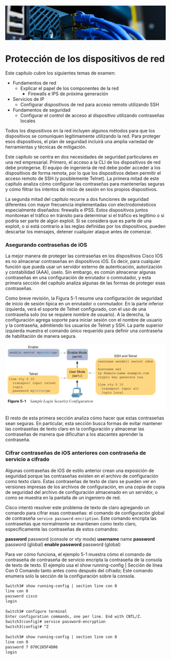 ![](img/switch-1.png)

# Protección de los  dispositivos de red

Este capítulo cubre los siguientes temas de examen:
- Fundamentos de red
	- Explicar el papel de los componentes de la red
		- Firewalls e IPS de próxima generación
- Servicios de IP
	- Configurar dispositivos de red para acceso remoto utilizando SSH
- Fundamentos de seguridad
	- Configurar el control de acceso al dispositivo utilizando contraseñas locales

 Todos los dispositivos en la red incluyen algunos métodos para que los dispositivos se comuniquen legítimamente utilizando la red. Para proteger esos dispositivos, el plan de seguridad incluirá una amplia variedad de herramientas y técnicas de mitigación.
 
Este capítulo se centra en dos necesidades de seguridad particulares en una red empresarial. Primero, el acceso a la CLI de los dispositivos de red debe protegerse. El equipo de ingeniería de red debe poder acceder a los dispositivos de forma remota, por lo que los dispositivos deben permitir el acceso remoto de SSH (y posiblemente Telnet). La primera mitad de este capítulo analiza cómo configurar las contraseñas para mantenerlas seguras y cómo filtrar los intentos de inicio de sesión en los propios dispositivos.

La segunda mitad del capítulo recurre a dos funciones de seguridad diferentes con mayor frecuencia implementadas con electrodomésticos especialmente diseñados: firewalls e IPSS. Estos dispositivos juntos monitorean el tráfico en tránsito para determinar si el tráfico es legítimo o si podría ser parte de algún exploit. Si se considera que es parte de una exploit, o si está contrario a las reglas definidas por los dispositivos, pueden descartar los mensajes, detener cualquier ataque antes de comenzar.
### Asegurando contraseñas de iOS
La mejor manera de proteger las contraseñas en los dispositivos Cisco IOS es no almacenar contraseñas en dispositivos iOS. Es decir, para cualquier función que pueda usar un servidor externo de autenticación, autorización y contabilidad (AAA), úselo. Sin embargo, es común almacenar algunas contraseñas en una configuración de enrutador o conmutador, y esta primera sección del capítulo analiza algunas de las formas de proteger esas contraseñas.

Como breve revisión, la Figura 5-1 resume una configuración de seguridad de inicio de sesión típica en un enrutador o conmutador. En la parte inferior izquierda, verá el soporte de Telnet configurado, con el uso de una contraseña solo (no se requiere nombre de usuario). A la derecha, la configuración agrega soporte para iniciar sesión con el nombre de usuario y la contraseña, admitiendo los usuarios de Telnet y SSH. La parte superior izquierda muestra el comando único requerido para definir una contraseña de habilitación de manera segura.

![](img/5.1.png)

El resto de esta primera sección analiza cómo hacer que estas contraseñas sean seguras. En particular, esta sección busca formas de evitar mantener las contraseñas de texto claro en la configuración y almacenar las contraseñas de manera que dificultan a los atacantes aprender la contraseña.
### Cifrar contraseñas de iOS anteriores con contraseña de servicio a cifrado
Algunas contraseñas de iOS de estilo anterior crean una exposición de seguridad porque las contraseñas existen en el archivo de configuración como texto claro. Estas contraseñas de texto de claro se pueden ver en versiones impresas de los archivos de configuración, en una copia de copia de seguridad del archivo de configuración almacenado en un servidor, o como se muestra en la pantalla de un ingeniero de red.

 Cisco intentó resolver este problema de texto de claro agregando un comando para cifrar esas contraseñas: el comando de configuración global de contraseña `service password-encription`. Este comando encripta las contraseñas que normalmente se mantienen como texto claro, específicamente las contraseñas de estos comandos: 
 
**password** password (console or vty mode)
**username** name **password** password (global)
**enable password** password (global)
 
Para ver cómo funciona, el ejemplo 5-1 muestra cómo el comando de contraseña de contraseña de servicio encripta la contraseña de la consola de texto de texto. El ejemplo usa el show running-config | Sección de línea Con 0 Comando tanto antes como después del cifrado; Este comando enumera solo la sección de la configuración sobre la consola.

```
Switch3# show running-config | section line con 0 
line con 0  
password cisco  
login

Switch3# configure terminal
Enter configuration commands, one per line. End with CNTL/Z.
Switch3(config)# service password-encryption
Switch3(config)# ^Z

Switch3# show running-config | section line con 0
line con 0  
password 7 070C285F4D06  
login
```

